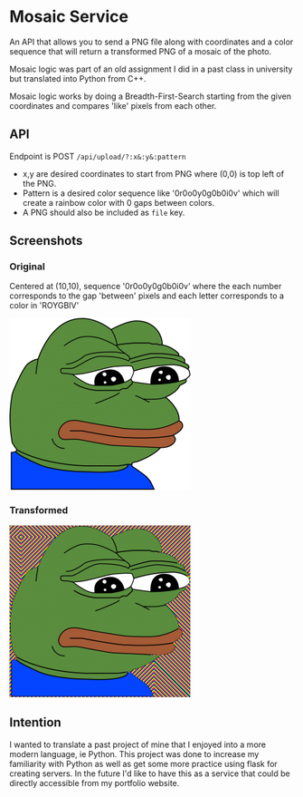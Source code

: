 # Mosaic Service

An API that allows you to send a PNG file along with coordinates and a color sequence that will return a transformed PNG of a mosaic of the photo.

Mosaic logic was part of an old assignment I did in a past class in university but translated into Python from C++.

Mosaic logic works by doing a Breadth-First-Search starting from the given coordinates and compares 'like' pixels from each other.

## API
Endpoint is POST `/api/upload/?:x&:y&:pattern`
- x,y are desired coordinates to start from PNG where (0,0) is top left of the PNG.
- Pattern is a desired color sequence like '0r0o0y0g0b0i0v' which will create a rainbow color with 0 gaps between colors.
- A PNG should also be included as `file` key.

## Screenshots

### Original
Centered at (10,10), sequence '0r0o0y0g0b0i0v' where the each number corresponds to the gap 'between' pixels and each letter corresponds to a color in 'ROYGBIV'


![Original Pepe](.github/images/pepeOG.png)


### Transformed


![Transformed Image](.github/images/zulktlwz.png)

## Intention
I wanted to translate a past project of mine that I enjoyed into a more modern language, ie Python.
This project was done to increase my familiarity with Python as well as get some more practice using flask for creating servers. In the future I'd like to have this as a service that could be directly accessible from my portfolio website.